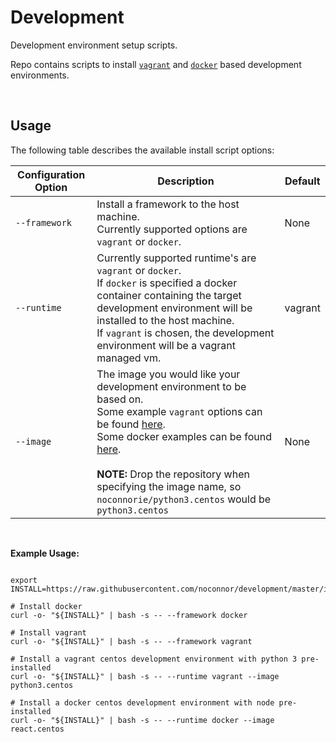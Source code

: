 # Development

Development environment setup scripts.

Repo contains scripts to install [`vagrant`](https://www.vagrantup.com/) and [`docker`](https://www.docker.com/) based development environments.

<br />

## Usage

The following table describes the available install script options:

| Configuration Option           | Description                                                                                                                                                                                                                                                                                                                                                                               | Default |
|------------------|-------------------------------------------------------------------------------------------------------------------------------------------------------------------------------------------------------------------------------------------------------------------------------------------------------------------------------------------------------------------------------------------|---------|
| `--framework`    | Install a framework to the host machine.<br />Currently supported options are `vagrant` or `docker`.                                                                                                                                                                                                                                                                                      | None    |
| `--runtime`      | Currently supported runtime's are `vagrant` or `docker`.<br />If `docker` is specified a docker container containing the target development environment will be installed to the host machine.<br />If `vagrant` is chosen, the development environment will be a  vagrant managed vm.                                                                                                    | vagrant |
| `--image`        | The image you would like your development environment to be based on.<br />Some example `vagrant` options can be found [here](https://app.vagrantup.com/noconnorie/).<br />Some docker examples can be found [here](https://hub.docker.com/u/noconnorie).<br /><br />**NOTE:** Drop the repository when specifying the image name, so `noconnorie/python3.centos` would be `python3.centos` | None    |

<br />

**Example Usage:**
```

export INSTALL=https://raw.githubusercontent.com/noconnor/development/master/install.sh

# Install docker
curl -o- "${INSTALL}" | bash -s -- --framework docker

# Install vagrant
curl -o- "${INSTALL}" | bash -s -- --framework vagrant

# Install a vagrant centos development environment with python 3 pre-installed
curl -o- "${INSTALL}" | bash -s -- --runtime vagrant --image python3.centos

# Install a docker centos development environment with node pre-installed
curl -o- "${INSTALL}" | bash -s -- --runtime docker --image react.centos

```


<br />
